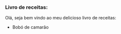 ### Livro de receitas: 

Olá, seja bem vindo ao meu delicioso livro de receitas:

- Bobó de camarão 







